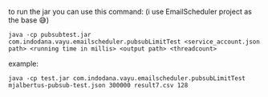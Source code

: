 to run the jar you can use this command: (i use EmailScheduler project as the base :sweat_smile:)
```
java -cp pubsubtest.jar com.indodana.vayu.emailscheduler.pubsubLimitTest <service_account.json path> <running time in millis> <output path> <threadcount>
```
example:
```
java -cp test.jar com.indodana.vayu.emailscheduler.pubsubLimitTest mjalbertus-pubsub-test.json 300000 result7.csv 128
```
